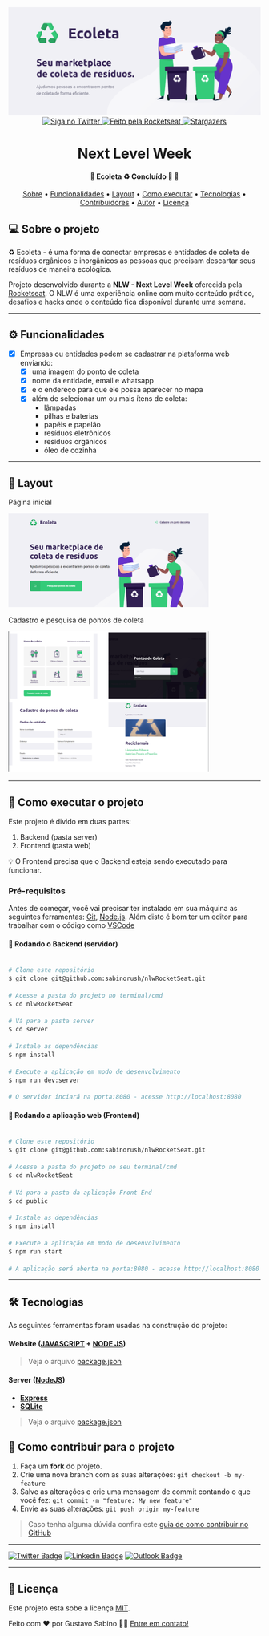 <p align="center">
  <img alt="GitHub language count" src="https://github.com/sabinorush/nlwRocketSeat/blob/master/public/README-ecoleta/assets/banner.svg">

  <a href="https://www.twitter.com/gsabinu/">
    <img alt="Siga no Twitter" src="https://img.shields.io/twitter/url?url=https%3A%2F%2Fgithub.com%2Ftgmarinho%2FREADME-ecoleta">
  </a>
 

  <a href="https://rocketseat.com.br">
    <img alt="Feito pela Rocketseat" src="https://img.shields.io/badge/feito%20por-Rocketseat-%237519C1">
  </a>
  
  <a href="https://blog.rocketseat.com.br/">
    <img alt="Stargazers" src="https://img.shields.io/badge/Blog-Rocketseat-%237159c1?style=flat&logo=ghost">
    </a>
  
 
</p>
<h1 align="center">
   Next Level Week
</h1>

<h4 align="center"> 
	🚧  Ecoleta ♻️ Concluído 🚀 🚧
</h4>

<p align="center">
 <a href="#-sobre-o-projeto">Sobre</a> •
 <a href="#-funcionalidades">Funcionalidades</a> •
 <a href="#-layout">Layout</a> • 
 <a href="#-como-executar-o-projeto">Como executar</a> • 
 <a href="#-tecnologias">Tecnologias</a> • 
 <a href="#-contribuidores">Contribuidores</a> • 
 <a href="#-autor">Autor</a> • 
 <a href="#user-content--licença">Licença</a>
</p>


## 💻 Sobre o projeto

♻️ Ecoleta - é uma forma de conectar empresas e entidades de coleta de resíduos orgânicos e inorgânicos as pessoas que precisam descartar seus resíduos de maneira ecológica.


Projeto desenvolvido durante a **NLW - Next Level Week** oferecida pela [Rocketseat](https://blog.rocketseat.com.br/primeira-next-level-week/).
O NLW é uma experiência online com muito conteúdo prático, desafios e hacks onde o conteúdo fica disponível durante uma semana.

---

## ⚙️ Funcionalidades

- [x] Empresas ou entidades podem se cadastrar na plataforma web enviando:
  - [x] uma imagem do ponto de coleta
  - [x] nome da entidade, email e whatsapp
  - [x] e o endereço para que ele possa aparecer no mapa
  - [x] além de selecionar um ou mais ítens de coleta: 
    - lâmpadas
    - pilhas e baterias
    - papéis e papelão
    - resíduos eletrônicos
    - resíduos orgânicos
    - óleo de cozinha
    
---
## 🎨 Layout



 Página inicial<p>
<img alt="NextLevelWeek" title="#NextLevelWeek" src="./public/README-ecoleta/assets/paginaprincipal.svg" width="400px">
</p>

Cadastro e pesquisa de pontos de coleta
<p>
<img alt="NextLevelWeek" title="#NextLevelWeek" src="./public/README-ecoleta/assets/previewsite.svg" width="400px">
</p>

---

## 🚀 Como executar o projeto

Este projeto é divido em duas partes:
1. Backend (pasta server) 
2. Frontend (pasta web)

💡 O Frontend precisa que o Backend esteja sendo executado para funcionar.

### Pré-requisitos

Antes de começar, você vai precisar ter instalado em sua máquina as seguintes ferramentas:
[Git](https://git-scm.com), [Node.js](https://nodejs.org/en/). 
Além disto é bom ter um editor para trabalhar com o código como [VSCode](https://code.visualstudio.com/)

#### 🎲 Rodando o Backend (servidor)

```bash

# Clone este repositório
$ git clone git@github.com:sabinorush/nlwRocketSeat.git

# Acesse a pasta do projeto no terminal/cmd
$ cd nlwRocketSeat

# Vá para a pasta server
$ cd server

# Instale as dependências
$ npm install

# Execute a aplicação em modo de desenvolvimento
$ npm run dev:server

# O servidor inciará na porta:8080 - acesse http://localhost:8080


```

#### 🧭 Rodando a aplicação web (Frontend)


```bash

# Clone este repositório
$ git clone git@github.com:sabinorush/nlwRocketSeat.git

# Acesse a pasta do projeto no seu terminal/cmd
$ cd nlwRocketSeat

# Vá para a pasta da aplicação Front End
$ cd public

# Instale as dependências
$ npm install

# Execute a aplicação em modo de desenvolvimento
$ npm run start

# A aplicação será aberta na porta:8080 - acesse http://localhost:8080

```

---

## 🛠 Tecnologias

As seguintes ferramentas foram usadas na construção do projeto:

#### **Website**  ([JAVASCRIPT](https://www.javascript.com/)  +  [NODE JS](https://nodejs.org/en/))


> Veja o arquivo  [package.json](https://github.com/sabinorush/nlwRocketSeat/blob/master/package.jsonn)

#### **Server**  ([NodeJS](https://nodejs.org/en/))

-   **[Express](https://expressjs.com/)**
-   **[SQLite](https://github.com/mapbox/node-sqlite3)**


> Veja o arquivo  [package.json](https://github.com/sabinorush/nlwRocketSeat/blob/master/aulas/server/package.json)



## 💪 Como contribuir para o projeto

1. Faça um **fork** do projeto.
2. Crie uma nova branch com as suas alterações: `git checkout -b my-feature`
3. Salve as alterações e crie uma mensagem de commit contando o que você fez: `git commit -m "feature: My new feature"`
4. Envie as suas alterações: `git push origin my-feature`
> Caso tenha alguma dúvida confira este [guia de como contribuir no GitHub](./CONTRIBUTING.md)

---

[![Twitter Badge](https://img.shields.io/badge/-@Gsabinu-1ca0f1?style=flat-square&labelColor=1ca0f1&logo=twitter&logoColor=white&link=https://twitter.com/Gsabinu)](https://twitter.com/Gsabinu) [![Linkedin Badge](https://img.shields.io/badge/-Gustavo-blue?style=flat-square&logo=Linkedin&logoColor=white&link=https://www.linkedin.com/in/gustavo-sabino-21b75a96/)](https://www.linkedin.com/in/tgmarinho/) 
[![Outlook Badge](https://img.shields.io/badge/email--000?style=social&logo=microsoft-outlook&logoColor=0078d4&link=mailto:walafif81@gmail.com)](mailto:gu.sabino@hotmail.com)

---

## 📝 Licença

Este projeto esta sobe a licença [MIT](./LICENSE).

Feito com ❤️ por Gustavo Sabino 👋🏽 [Entre em contato!](https://www.linkedin.com/in/gustavo-sabino-21b75a96/)
